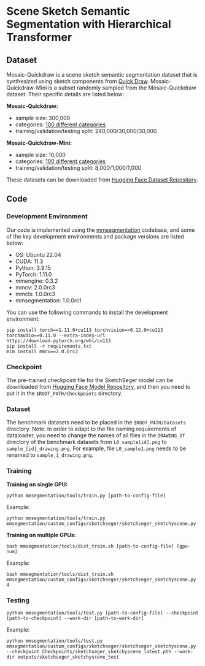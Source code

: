 # Scene Sketch Semantic Segmentation with Hierarchical Transformer

## Dataset

Mosaic-Quickdraw is a scene sketch semantic segmentation dataset that is synthesized using sketch components from [Quick Draw](https://github.com/googlecreativelab/quickdraw-dataset). Mosaic-Quickdraw-Mini is a subset randomly sampled from the Mosaic-Quickdraw dataset. Their specific details are listed below:

**Mosaic-Quickdraw:**

* sample size: 300,000
* categories: [100 different categories](class_list.txt)
* training/validation/testing split: 240,000/30,000/30,000

**Mosaic-Quickdraw-Mini:**

* sample size: 10,000
* categories: [100 different categories](class_list.txt)
* training/validation/testing split: 8,000/1,000/1,000

These datasets can be downloaded from [Hugging Face Dataset Repository](https://huggingface.co/datasets/jayangcs/Mosaic-Quickdraw).

## Code

### Development Environment

Our code is implemented using the [mmsegmentation](https://github.com/open-mmlab/mmsegmentation) codebase, and some of the key development environments and package versions are listed below:

* OS: Ubuntu 22.04
* CUDA: 11.3
* Python: 3.9.15
* PyTorch: 1.11.0
* mmengine: 0.3.2
* mmcv: 2.0.0rc3
* mmcls: 1.0.0rc3
* mmsegmentation: 1.0.0rc1

You can use the following commands to install the development environment:

```
pip install torch==1.11.0+cu113 torchvision==0.12.0+cu113 torchaudio==0.11.0 --extra-index-url https://download.pytorch.org/whl/cu113
pip install -r requirements.txt
mim install mmcv==2.0.0rc3
```

### Checkpoint

The pre-trained checkpoint file for the SketchSeger model can be downloaded from [Hugging Face Model Repository](https://huggingface.co/jayangcs/SketchSeger), and then you need to put it in the `$ROOT_PATH/Checkpoints` directory.

### Dataset

The benchmark datasets need to be placed in the `$ROOT_PATH/Datasets` directory. Note: In order to adapt to the file naming requirements of dataloader, you need to change the names of all files in the `DRAWING_GT` directory of the benchmark datasets from `L0_sample[id].png` to `sample_[id]_drawing.png`. For example, file `L0_sample1.png` needs to be renamed to `sample_1_drawing.png`.

### Training

**Training on single GPU:**

```
python mmsegmentation/tools/train.py [path-to-config-file]
```

Example:

```
python mmsegmentation/tools/train.py mmsegmentation/custom_configs/sketchseger/sketchseger_sketchyscene.py
```

**Training on multiple GPUs:**

```
bash mmsegmentation/tools/dist_train.sh [path-to-config-file] [gpu-num]
```

Example:

```
bash mmsegmentation/tools/dist_train.sh mmsegmentation/custom_configs/sketchseger/sketchseger_sketchyscene.py 4
```

### Testing

```
python mmsegmentation/tools/test.py [path-to-config-file] --checkpoint [path-to-checkpoint] --work-dir [path-to-work-dir]
```

Example:

```
python mmsegmentation/tools/test.py mmsegmentation/custom_configs/sketchseger/sketchseger_sketchyscene.py --checkpoint Checkpoints/sketchseger_sketchyscene_latest.pth --work-dir outputs/sketchseger_sketchyscene_test
```
